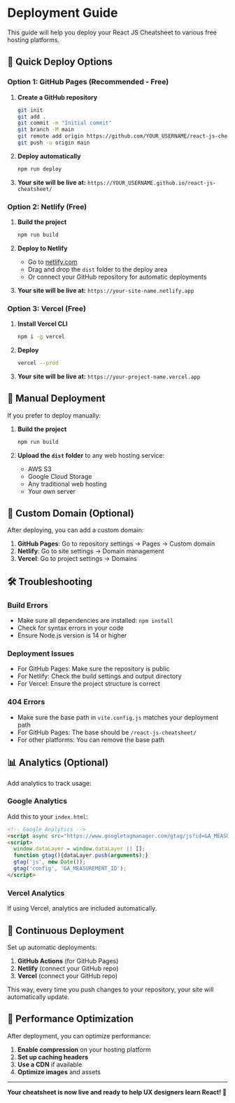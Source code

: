 # Deployment Guide

This guide will help you deploy your React JS Cheatsheet to various free hosting platforms.

## 🚀 Quick Deploy Options

### Option 1: GitHub Pages (Recommended - Free)

1. **Create a GitHub repository**
   ```bash
   git init
   git add .
   git commit -m "Initial commit"
   git branch -M main
   git remote add origin https://github.com/YOUR_USERNAME/react-js-cheatsheet.git
   git push -u origin main
   ```

2. **Deploy automatically**
   ```bash
   npm run deploy
   ```

3. **Your site will be live at:**
   `https://YOUR_USERNAME.github.io/react-js-cheatsheet/`

### Option 2: Netlify (Free)

1. **Build the project**
   ```bash
   npm run build
   ```

2. **Deploy to Netlify**
   - Go to [netlify.com](https://netlify.com)
   - Drag and drop the `dist` folder to the deploy area
   - Or connect your GitHub repository for automatic deployments

3. **Your site will be live at:**
   `https://your-site-name.netlify.app`

### Option 3: Vercel (Free)

1. **Install Vercel CLI**
   ```bash
   npm i -g vercel
   ```

2. **Deploy**
   ```bash
   vercel --prod
   ```

3. **Your site will be live at:**
   `https://your-project-name.vercel.app`

## 🔧 Manual Deployment

If you prefer to deploy manually:

1. **Build the project**
   ```bash
   npm run build
   ```

2. **Upload the `dist` folder** to any web hosting service:
   - AWS S3
   - Google Cloud Storage
   - Any traditional web hosting
   - Your own server

## 📝 Custom Domain (Optional)

After deploying, you can add a custom domain:

1. **GitHub Pages**: Go to repository settings → Pages → Custom domain
2. **Netlify**: Go to site settings → Domain management
3. **Vercel**: Go to project settings → Domains

## 🛠️ Troubleshooting

### Build Errors
- Make sure all dependencies are installed: `npm install`
- Check for syntax errors in your code
- Ensure Node.js version is 14 or higher

### Deployment Issues
- For GitHub Pages: Make sure the repository is public
- For Netlify: Check the build settings and output directory
- For Vercel: Ensure the project structure is correct

### 404 Errors
- Make sure the base path in `vite.config.js` matches your deployment path
- For GitHub Pages: The base should be `/react-js-cheatsheet/`
- For other platforms: You can remove the base path

## 📊 Analytics (Optional)

Add analytics to track usage:

### Google Analytics
Add this to your `index.html`:
```html
<!-- Google Analytics -->
<script async src="https://www.googletagmanager.com/gtag/js?id=GA_MEASUREMENT_ID"></script>
<script>
  window.dataLayer = window.dataLayer || [];
  function gtag(){dataLayer.push(arguments);}
  gtag('js', new Date());
  gtag('config', 'GA_MEASUREMENT_ID');
</script>
```

### Vercel Analytics
If using Vercel, analytics are included automatically.

## 🔄 Continuous Deployment

Set up automatic deployments:

1. **GitHub Actions** (for GitHub Pages)
2. **Netlify** (connect your GitHub repo)
3. **Vercel** (connect your GitHub repo)

This way, every time you push changes to your repository, your site will automatically update.

## 📱 Performance Optimization

After deployment, you can optimize performance:

1. **Enable compression** on your hosting platform
2. **Set up caching headers**
3. **Use a CDN** if available
4. **Optimize images** and assets

---

**Your cheatsheet is now live and ready to help UX designers learn React! 🎉** 